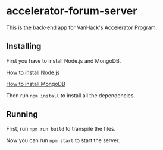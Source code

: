 # accelerator-forum-server
This is the back-end app for VanHack's Accelerator Program.

## Installing
First you have to install Node.js and MongoDB.

[How to install Node.js](https://nodejs.org/en/download/package-manager/)

[How to install MongoDB](https://docs.mongodb.com/manual/installation/)

Then run `npm install` to install all the dependencies.

## Running
First, run <code>npm run build</code> to transpile the files.
 
Now you can run <code>npm start</code> to start the server.
